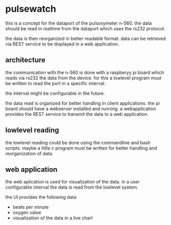 # pulsewatch

this is a concept for the dataport of the pulsoxymeter n-560. the data should be read in realtime from the dataport which uses the rs232 protocol.

the data is then reorganized in better readable format. data can be retrieved via REST service to be displayed in a web application.

## architecture

the communication with the n-560 is done with a raspberyy pi board which reads via rs232 the data from the device. for this a lowlevel program must be written to read the port in a specific interval. 

the interval might be configurable in the future.

the data read is organized for better handling in client applications. the pi board should have a webserver installed and running. a webapplication provides the REST service to transmit the data to a web application.

## lowlevel reading

the lowlevel reading could be done using the commandline and bash scripts. maybe a little c program must be written for better handling and reorganization of data.

## web application 
the web aplication is used for visualization of the data. in a user configurable interval the data is read from the lowlevel system.

the UI provides the following data

* beats per minute
* oxygen value
* visualization of the data in a live chart

